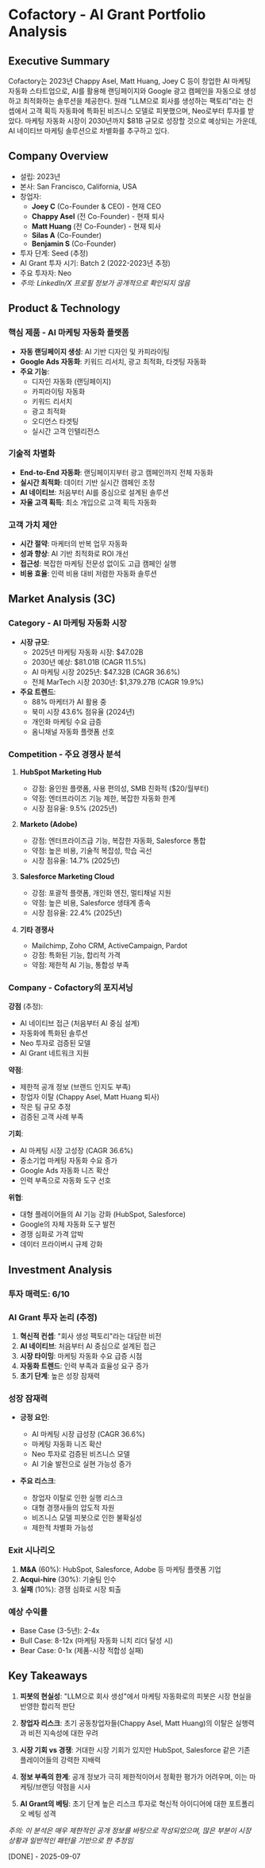 # Cofactory - AI Grant Portfolio Analysis

## Executive Summary
Cofactory는 2023년 Chappy Asel, Matt Huang, Joey C 등이 창업한 AI 마케팅 자동화 스타트업으로, AI를 활용해 랜딩페이지와 Google 광고 캠페인을 자동으로 생성하고 최적화하는 솔루션을 제공한다. 원래 "LLM으로 회사를 생성하는 팩토리"라는 컨셉에서 고객 획득 자동화에 특화된 비즈니스 모델로 피봇했으며, Neo로부터 투자를 받았다. 마케팅 자동화 시장이 2030년까지 $81B 규모로 성장할 것으로 예상되는 가운데, AI 네이티브 마케팅 솔루션으로 차별화를 추구하고 있다.

## Company Overview
- 설립: 2023년
- 본사: San Francisco, California, USA
- 창업자: 
  - **Joey C** (Co-Founder & CEO) - 현재 CEO
  - **Chappy Asel** (전 Co-Founder) - 현재 퇴사
  - **Matt Huang** (전 Co-Founder) - 현재 퇴사
  - **Silas A** (Co-Founder)
  - **Benjamin S** (Co-Founder)
- 투자 단계: Seed (추정)
- AI Grant 투자 시기: Batch 2 (2022-2023년 추정)
- 주요 투자자: Neo
- *주의: LinkedIn/X 프로필 정보가 공개적으로 확인되지 않음*

## Product & Technology

### 핵심 제품 - AI 마케팅 자동화 플랫폼
- **자동 랜딩페이지 생성**: AI 기반 디자인 및 카피라이팅
- **Google Ads 자동화**: 키워드 리서치, 광고 최적화, 타겟팅 자동화
- **주요 기능**:
  - 디자인 자동화 (랜딩페이지)
  - 카피라이팅 자동화
  - 키워드 리서치
  - 광고 최적화
  - 오디언스 타겟팅
  - 실시간 고객 인텔리전스

### 기술적 차별화
- **End-to-End 자동화**: 랜딩페이지부터 광고 캠페인까지 전체 자동화
- **실시간 최적화**: 데이터 기반 실시간 캠페인 조정
- **AI 네이티브**: 처음부터 AI를 중심으로 설계된 솔루션
- **자율 고객 획득**: 최소 개입으로 고객 획득 자동화

### 고객 가치 제안
- **시간 절약**: 마케터의 반복 업무 자동화
- **성과 향상**: AI 기반 최적화로 ROI 개선
- **접근성**: 복잡한 마케팅 전문성 없이도 고급 캠페인 실행
- **비용 효율**: 인력 비용 대비 저렴한 자동화 솔루션

## Market Analysis (3C)

### Category - AI 마케팅 자동화 시장
- **시장 규모**:
  - 2025년 마케팅 자동화 시장: $47.02B
  - 2030년 예상: $81.01B (CAGR 11.5%)
  - AI 마케팅 시장 2025년: $47.32B (CAGR 36.6%)
  - 전체 MarTech 시장 2030년: $1,379.27B (CAGR 19.9%)
- **주요 트렌드**:
  - 88% 마케터가 AI 활용 중
  - 북미 시장 43.6% 점유율 (2024년)
  - 개인화 마케팅 수요 급증
  - 옴니채널 자동화 플랫폼 선호

### Competition - 주요 경쟁사 분석
1. **HubSpot Marketing Hub**
   - 강점: 올인원 플랫폼, 사용 편의성, SMB 친화적 ($20/월부터)
   - 약점: 엔터프라이즈 기능 제한, 복잡한 자동화 한계
   - 시장 점유율: 9.5% (2025년)

2. **Marketo (Adobe)**
   - 강점: 엔터프라이즈급 기능, 복잡한 자동화, Salesforce 통합
   - 약점: 높은 비용, 기술적 복잡성, 학습 곡선
   - 시장 점유율: 14.7% (2025년)

3. **Salesforce Marketing Cloud**
   - 강점: 포괄적 플랫폼, 개인화 엔진, 멀티채널 지원
   - 약점: 높은 비용, Salesforce 생태계 종속
   - 시장 점유율: 22.4% (2025년)

4. **기타 경쟁사**
   - Mailchimp, Zoho CRM, ActiveCampaign, Pardot
   - 강점: 특화된 기능, 합리적 가격
   - 약점: 제한적 AI 기능, 통합성 부족

### Company - Cofactory의 포지셔닝
**강점** (추정):
- AI 네이티브 접근 (처음부터 AI 중심 설계)
- 자동화에 특화된 솔루션
- Neo 투자로 검증된 모델
- AI Grant 네트워크 지원

**약점**:
- 제한적 공개 정보 (브랜드 인지도 부족)
- 창업자 이탈 (Chappy Asel, Matt Huang 퇴사)
- 작은 팀 규모 추정
- 검증된 고객 사례 부족

**기회**:
- AI 마케팅 시장 고성장 (CAGR 36.6%)
- 중소기업 마케팅 자동화 수요 증가
- Google Ads 자동화 니즈 확산
- 인력 부족으로 자동화 도구 선호

**위협**:
- 대형 플레이어들의 AI 기능 강화 (HubSpot, Salesforce)
- Google의 자체 자동화 도구 발전
- 경쟁 심화로 가격 압박
- 데이터 프라이버시 규제 강화

## Investment Analysis

### 투자 매력도: 6/10

### AI Grant 투자 논리 (추정)
1. **혁신적 컨셉**: "회사 생성 팩토리"라는 대담한 비전
2. **AI 네이티브**: 처음부터 AI 중심으로 설계된 접근
3. **시장 타이밍**: 마케팅 자동화 수요 급증 시점
4. **자동화 트렌드**: 인력 부족과 효율성 요구 증가
5. **초기 단계**: 높은 성장 잠재력

### 성장 잠재력
- **긍정 요인**:
  - AI 마케팅 시장 급성장 (CAGR 36.6%)
  - 마케팅 자동화 니즈 확산
  - Neo 투자로 검증된 비즈니스 모델
  - AI 기술 발전으로 실현 가능성 증가

- **주요 리스크**:
  - 창업자 이탈로 인한 실행 리스크
  - 대형 경쟁사들의 압도적 자원
  - 비즈니스 모델 피봇으로 인한 불확실성
  - 제한적 차별화 가능성

### Exit 시나리오
1. **M&A** (60%): HubSpot, Salesforce, Adobe 등 마케팅 플랫폼 기업
2. **Acqui-hire** (30%): 기술팀 인수
3. **실패** (10%): 경쟁 심화로 시장 퇴출

### 예상 수익률
- Base Case (3-5년): 2-4x
- Bull Case: 8-12x (마케팅 자동화 니치 리더 달성 시)
- Bear Case: 0-1x (제품-시장 적합성 실패)

## Key Takeaways

1. **피봇의 현실성**: "LLM으로 회사 생성"에서 마케팅 자동화로의 피봇은 시장 현실을 반영한 합리적 판단

2. **창업자 리스크**: 초기 공동창업자들(Chappy Asel, Matt Huang)의 이탈은 실행력과 비전 지속성에 대한 우려

3. **시장 기회 vs 경쟁**: 거대한 시장 기회가 있지만 HubSpot, Salesforce 같은 기존 플레이어들의 강력한 지배력

4. **정보 부족의 한계**: 공개 정보가 극히 제한적이어서 정확한 평가가 어려우며, 이는 마케팅/브랜딩 약점을 시사

5. **AI Grant의 베팅**: 초기 단계 높은 리스크 투자로 혁신적 아이디어에 대한 포트폴리오 베팅 성격

*주의: 이 분석은 매우 제한적인 공개 정보를 바탕으로 작성되었으며, 많은 부분이 시장 상황과 일반적인 패턴을 기반으로 한 추정임*

[DONE] - 2025-09-07
